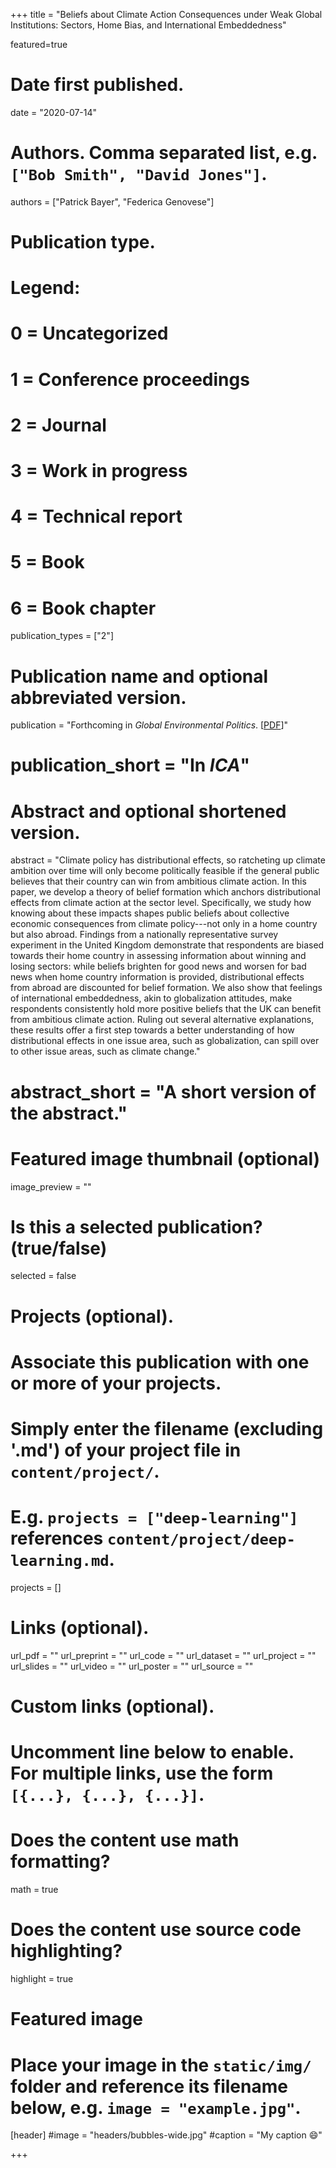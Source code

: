 +++
title = "Beliefs about Climate Action Consequences under Weak Global Institutions: Sectors, Home Bias, and International Embeddedness"

featured=true

# Date first published.
date = "2020-07-14"

# Authors. Comma separated list, e.g. `["Bob Smith", "David Jones"]`.
authors = ["Patrick Bayer", "Federica Genovese"]

# Publication type.
# Legend:
# 0 = Uncategorized
# 1 = Conference proceedings
# 2 = Journal
# 3 = Work in progress
# 4 = Technical report
# 5 = Book
# 6 = Book chapter
publication_types = ["2"]

# Publication name and optional abbreviated version.
publication = "Forthcoming in *Global Environmental Politics*.  [[PDF](https://www.dropbox.com/s/2zlakotoa7iap85/BayerGenovese_FINAL.pdf?dl=0)]"
# publication_short = "In *ICA*"

# Abstract and optional shortened version.
abstract = "Climate policy has distributional effects, so ratcheting up climate ambition over time will only become politically feasible if the general public believes that their country can win from ambitious climate action. In this paper, we develop a theory of belief formation which anchors distributional effects from climate action at the sector level. Specifically, we study how knowing about these impacts shapes public beliefs about collective economic consequences from climate policy---not only in a home country but also abroad. Findings from a nationally representative survey experiment in the United Kingdom demonstrate that respondents are biased towards their home country in assessing information about winning and losing sectors: while beliefs brighten for good news and worsen for bad news when home country information is provided, distributional effects from abroad are discounted for belief formation. We also show that feelings of international embeddedness, akin to globalization attitudes, make respondents consistently hold more positive beliefs that the UK can benefit from ambitious climate action. Ruling out several alternative explanations, these results offer a first step towards a better understanding of how distributional effects in one issue area, such as globalization, can spill over to other issue areas, such as climate change."

# abstract_short = "A short version of the abstract."

# Featured image thumbnail (optional)
image_preview = ""

# Is this a selected publication? (true/false)
selected = false

# Projects (optional).
#   Associate this publication with one or more of your projects.
#   Simply enter the filename (excluding '.md') of your project file in `content/project/`.
#   E.g. `projects = ["deep-learning"]` references `content/project/deep-learning.md`.
projects = []

# Links (optional).
url_pdf = ""
url_preprint = ""
url_code = ""
url_dataset = ""
url_project = ""
url_slides = ""
url_video = ""
url_poster = ""
url_source = ""

# Custom links (optional).
#   Uncomment line below to enable. For multiple links, use the form `[{...}, {...}, {...}]`.


# Does the content use math formatting?
math = true

# Does the content use source code highlighting?
highlight = true

# Featured image
# Place your image in the `static/img/` folder and reference its filename below, e.g. `image = "example.jpg"`.
[header]
#image = "headers/bubbles-wide.jpg"
#caption = "My caption 😄"

+++
